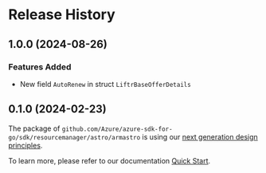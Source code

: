 # Release History

## 1.0.0 (2024-08-26)
### Features Added

- New field `AutoRenew` in struct `LiftrBaseOfferDetails`


## 0.1.0 (2024-02-23)

The package of `github.com/Azure/azure-sdk-for-go/sdk/resourcemanager/astro/armastro` is using our [next generation design principles](https://azure.github.io/azure-sdk/general_introduction.html).

To learn more, please refer to our documentation [Quick Start](https://aka.ms/azsdk/go/mgmt).